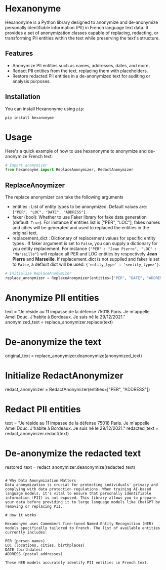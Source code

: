 # Hexanonyme
Hexanonyme is a Python library designed to anonymize and de-anonymize personally identifiable information (PII) in French language text data. It provides a set of anonymization classes capable of replacing, redacting, or transforming PII entities within the text while preserving the text's structure.

## Features

- Anonymize PII entities such as names, addresses, dates, and more.
- Redact PII entities from the text, replacing them with placeholders.
- Restore redacted PII entities in a de-anonymized text for auditing or analysis purposes.

## Installation

You can install Hexanonyme using `pip`:

```
pip install hexanonyme
```

# Usage

Here's a quick example of how to use hexanonyme to anonymize and de-anonymize French text:

```python
# Import anonymizer
from hexanonyme import ReplaceAnonymizer, RedactAnonymizer
```
## ReplaceAnoymizer

The replace anonymizer can take the following arguments 
- entities : List of entity types to be anonymized. Default values are: `["PER", "LOC", "DATE", "ADDRESS"]`.
- faker (bool): Whether to use Faker library for fake data generation (default: `True`). For instance if entities list is  ["PER", "LOC"], fakes names and cities will be generated and used to replaced the entities in the original text.
- replacement_dict : Dictionary of replacement values for specific entity types . If faker argument is set to `False`, you can supply a dictionary for you entity replacement. For instance `{"PER" : "Jean Pierre", "LOC" : "Marseille"}` will replace all PER and LOC entities by respectively **Jean Pierre** and **Marseille**. 
If replacement_dict is not supplied and faker is set to `False`, a default dict will be used: `{'entity_type' : '<entity_type>'}`. 

```python
# Initialize ReplaceAnonymizer
replace_anonymizer = ReplaceAnonymizer(entities=["PER", "DATE", "ADDRESS"])
```
# Anonymize PII entities
text = "Je réside au 11 impasse de la défense 75018 Paris. Je m'appelle Amel Douc. J'habite à Bordeaux. Je suis né le 29/12/2021."
anonymized_text = replace_anonymizer.replace(text)

# De-anonymize the text
original_text = replace_anonymizer.deanonymize(anonymized_text)

# Initialize RedactAnonymizer
redact_anonymizer = RedactAnonymizer(entities=["PER", "ADDRESS"])

# Redact PII entities
text = "Je réside au 11 impasse de la défense 75018 Paris. Je m'appelle Amel Douc. J'habite à Bordeaux. Je suis né le 29/12/2021."
redacted_text = redact_anonymizer.redact(text)

# De-anonymize the redacted text
restored_text = redact_anonymizer.deanonymize(redacted_text)
```

# Why Data Anonymization Matters
Data anonymization is crucial for protecting individuals' privacy and complying with data protection regulations. When training AI-based language models, it's vital to ensure that personally identifiable information (PII) is not exposed. This library allows you to prepare your data before providing it to large language models like ChatGPT by removing or replacing PII.

# How it works

Hexanonyme uses Camembert fine-tuned Named Entity Recognition (NER) models specifically tailored to French. The list of available entities currently includes:

PER (person names)
LOC (locations, cities, birthplaces)
DATE (birthdates)
ADDRESS (postal addresses)

These NER models accurately identify PII entities in French text.